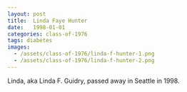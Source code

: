 ```yaml
---
layout: post
title:  Linda Faye Hunter
date:   1998-01-01
categories: class-of-1976
tags: diabetes
images:
  - /assets/class-of-1976/linda-f-hunter-1.png
  - /assets/class-of-1976/linda-f-hunter-2.png
---
```

Linda, aka Linda F. Guidry, passed away in Seattle in 1998.
